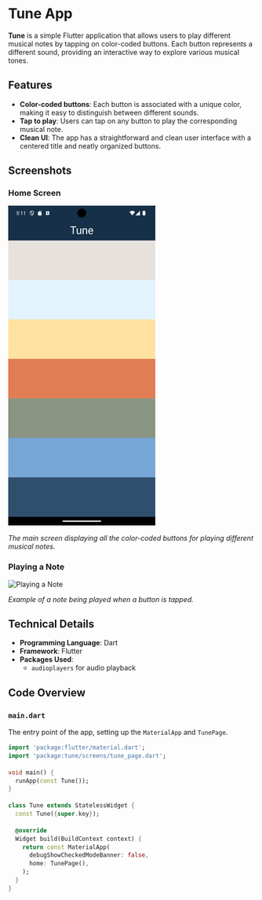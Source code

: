 # Tune App

**Tune** is a simple Flutter application that allows users to play different musical notes by tapping on color-coded buttons. Each button represents a different sound, providing an interactive way to explore various musical tones.

## Features

- **Color-coded buttons**: Each button is associated with a unique color, making it easy to distinguish between different sounds.
- **Tap to play**: Users can tap on any button to play the corresponding musical note.
- **Clean UI**: The app has a straightforward and clean user interface with a centered title and neatly organized buttons.

## Screenshots

### Home Screen

<img src="assets/Screen_Shot/Screenshot_1721398326.png" alt="Home Screen" width="300"/>

*The main screen displaying all the color-coded buttons for playing different musical notes.*

### Playing a Note

<img src="path_to_screenshot_2" alt="Playing a Note" width="300"/>

*Example of a note being played when a button is tapped.*

## Technical Details

- **Programming Language**: Dart
- **Framework**: Flutter
- **Packages Used**: 
  - `audioplayers` for audio playback

## Code Overview

### `main.dart`
The entry point of the app, setting up the `MaterialApp` and `TunePage`.

```dart
import 'package:flutter/material.dart';
import 'package:tune/screens/tune_page.dart';

void main() {
  runApp(const Tune());
}

class Tune extends StatelessWidget {
  const Tune({super.key});

  @override
  Widget build(BuildContext context) {
    return const MaterialApp(
      debugShowCheckedModeBanner: false,
      home: TunePage(),
    );
  }
}
